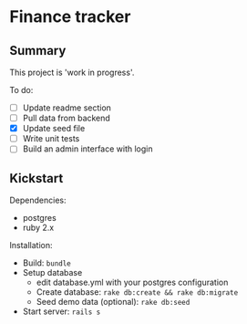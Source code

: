 # Finance tracker

## Summary

This project is 'work in progress'.

To do:

* [ ] Update readme section
* [ ] Pull data from backend
* [x] Update seed file
* [ ] Write unit tests
* [ ] Build an admin interface with login

## Kickstart

Dependencies:
* postgres
* ruby 2.x

Installation:
* Build: `bundle`
* Setup database
  * edit database.yml with your postgres configuration
  * Create database: `rake db:create && rake db:migrate`
  * Seed demo data (optional): `rake db:seed`
* Start server: `rails s`
